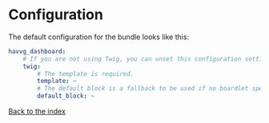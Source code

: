 # Configuration

The default configuration for the bundle looks like this:

``` yaml
havvg_dashboard:
    # If you are not using Twig, you can unset this configuration setting disabling the Twig support completely.
    twig:
        # The template is required.
        template: ~
        # The default block is a fallback to be used if no boardlet specific block could be found.
        default_block: ~
```

[Back to the index](index.md)
